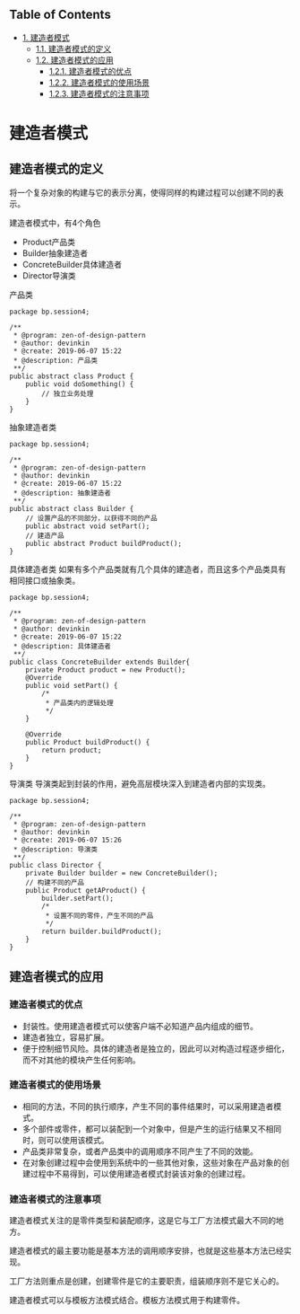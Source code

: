 <div id="table-of-contents">
<h2>Table of Contents</h2>
<div id="text-table-of-contents">
<ul>
<li><a href="#sec-1">1. 建造者模式</a>
<ul>
<li><a href="#sec-1-1">1.1. 建造者模式的定义</a></li>
<li><a href="#sec-1-2">1.2. 建造者模式的应用</a>
<ul>
<li><a href="#sec-1-2-1">1.2.1. 建造者模式的优点</a></li>
<li><a href="#sec-1-2-2">1.2.2. 建造者模式的使用场景</a></li>
<li><a href="#sec-1-2-3">1.2.3. 建造者模式的注意事项</a></li>
</ul>
</li>
</ul>
</li>
</ul>
</div>
</div>

# 建造者模式<a id="sec-1" name="sec-1"></a>

## 建造者模式的定义<a id="sec-1-1" name="sec-1-1"></a>

将一个复杂对象的构建与它的表示分离，使得同样的构建过程可以创建不同的表示。

建造者模式中，有4个角色
-   Product产品类
-   Builder抽象建造者
-   ConcreteBuilder具体建造者
-   Director导演类

产品类

    package bp.session4;
    
    /**
     * @program: zen-of-design-pattern
     * @author: devinkin
     * @create: 2019-06-07 15:22
     * @description: 产品类
     **/
    public abstract class Product {
        public void doSomething() {
            // 独立业务处理
        }
    }

抽象建造者类

    package bp.session4;
    
    /**
     * @program: zen-of-design-pattern
     * @author: devinkin
     * @create: 2019-06-07 15:22
     * @description: 抽象建造者
     **/
    public abstract class Builder {
        // 设置产品的不同部分，以获得不同的产品
        public abstract void setPart();
        // 建造产品
        public abstract Product buildProduct();
    }

具体建造者类
如果有多个产品类就有几个具体的建造者，而且这多个产品类具有相同接口或抽象类。

    package bp.session4;
    
    /**
     * @program: zen-of-design-pattern
     * @author: devinkin
     * @create: 2019-06-07 15:22
     * @description: 具体建造者
     **/
    public class ConcreteBuilder extends Builder{
        private Product product = new Product();
        @Override
        public void setPart() {
            /*
             * 产品类内的逻辑处理
             */
        }
    
        @Override
        public Product buildProduct() {
            return product;
        }
    }

导演类
导演类起到封装的作用，避免高层模块深入到建造者内部的实现类。

    package bp.session4;
    
    /**
     * @program: zen-of-design-pattern
     * @author: devinkin
     * @create: 2019-06-07 15:26
     * @description: 导演类
     **/
    public class Director {
        private Builder builder = new ConcreteBuilder();
        // 构建不同的产品
        public Product getAProduct() {
            builder.setPart();
            /*
             * 设置不同的零件，产生不同的产品
             */
            return builder.buildProduct();
        }
    }

## 建造者模式的应用<a id="sec-1-2" name="sec-1-2"></a>

### 建造者模式的优点<a id="sec-1-2-1" name="sec-1-2-1"></a>

-   封装性。使用建造者模式可以使客户端不必知道产品内组成的细节。
-   建造者独立，容易扩展。
-   便于控制细节风险。具体的建造者是独立的，因此可以对构造过程逐步细化，而不对其他的模块产生任何影响。

### 建造者模式的使用场景<a id="sec-1-2-2" name="sec-1-2-2"></a>

-   相同的方法，不同的执行顺序，产生不同的事件结果时，可以采用建造者模式。
-   多个部件或零件，都可以装配到一个对象中，但是产生的运行结果又不相同时，则可以使用该模式。
-   产品类非常复杂，或者产品类中的调用顺序不同产生了不同的效能。
-   在对象创建过程中会使用到系统中的一些其他对象，这些对象在产品对象的创建过程中不易得到，可以使用建造者模式封装该对象的创建过程。

### 建造者模式的注意事项<a id="sec-1-2-3" name="sec-1-2-3"></a>

建造者模式关注的是零件类型和装配顺序，这是它与工厂方法模式最大不同的地方。

建造者模式的最主要功能是基本方法的调用顺序安排，也就是这些基本方法已经实现。

工厂方法则重点是创建，创建零件是它的主要职责，组装顺序则不是它关心的。

建造者模式可以与模板方法模式结合。模板方法模式用于构建零件。
